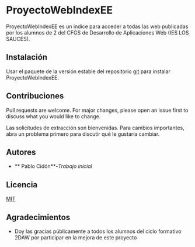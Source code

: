 
# ProyectoWebIndexEE
ProyectoWebIndexEE es un indice para acceder a todas las web publicadas por los 
alumnos de 2 del CFGS de Desarrollo de Aplicaciones Web (IES LOS SAUCES).

## Instalación

Usar el paquete de la versión estable del repositorio 
[git](https://github.com/IESSAUCES/ProyectoWeb_Index_EE.git) para instalar 
ProyectoWebIndexEE.

## Contribuciones
Pull requests are welcome. For major changes, please open an issue first to 
discuss what you would like to change.

Las solicitudes de extracción son bienvenidas. Para cambios importantes, abra un
 problema primero para discutir qué le gustaría cambiar.

## Autores

* ** Pablo Cidón**-*Trabajo inicial*

## Licencia
[MIT](https://choosealicense.com/licenses/mit/)

## Agradecimientos

* Doy las gracias públicamente a todos los alumnos  del ciclo formativo 2DAW por 
participar en la mejora de este proyecto
